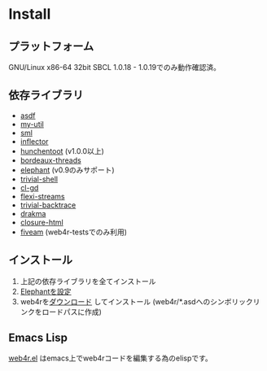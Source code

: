 Install
========

プラットフォーム
--------------------
GNU/Linux x86-64 32bit SBCL 1.0.18 - 1.0.19でのみ動作確認済。

依存ライブラリ
---------------------
- [asdf](http://www.cliki.net/asdf)
- [my-util](http://github.com/tomoyuki28jp/my-util/tree/master)
- [sml](http://github.com/tomoyuki28jp/sml/tree/master)
- [inflector](http://github.com/tomoyuki28jp/inflector/tree/master)
- [hunchentoot](http://www.weitz.de/hunchentoot/) (v1.0.0以上)
- [bordeaux-threads](http://common-lisp.net/project/bordeaux-threads/)
- [elephant](http://common-lisp.net/project/elephant/) (v0.9のみサポート)
- [trivial-shell](http://common-lisp.net/project/trivial-shell/)
- [cl-gd](http://weitz.de/cl-gd/)
- [flexi-streams](http://www.weitz.de/flexi-streams/)
- [trivial-backtrace](http://common-lisp.net/project/trivial-backtrace/)
- [drakma](http://weitz.de/drakma/)
- [closure-html](http://common-lisp.net/project/closure/closure-html/)
- [fiveam](http://common-lisp.net/project/bese/FiveAM.html) (web4r-testsでのみ利用)

インストール
------------
1. 上記の依存ライブラリを全てインストール
2. [Elephantを設定](http://common-lisp.net/project/elephant/doc/elephant.html#Getting-Started)
3. web4rを[ダウンロード](http://web4r.org/en/download) してインストール
   (web4r/*.asdへのシンボリックリンクをロードパスに作成)

Emacs Lisp
----------------
[web4r.el](http://github.com/tomoyuki28jp/web4r-el)
はemacs上でweb4rコードを編集する為のelispです。
